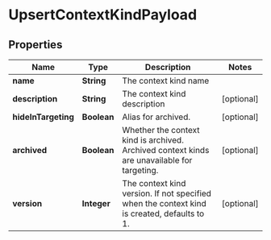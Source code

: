 

# UpsertContextKindPayload


## Properties

| Name | Type | Description | Notes |
|------------ | ------------- | ------------- | -------------|
|**name** | **String** | The context kind name |  |
|**description** | **String** | The context kind description |  [optional] |
|**hideInTargeting** | **Boolean** | Alias for archived. |  [optional] |
|**archived** | **Boolean** | Whether the context kind is archived. Archived context kinds are unavailable for targeting. |  [optional] |
|**version** | **Integer** | The context kind version. If not specified when the context kind is created, defaults to 1. |  [optional] |




